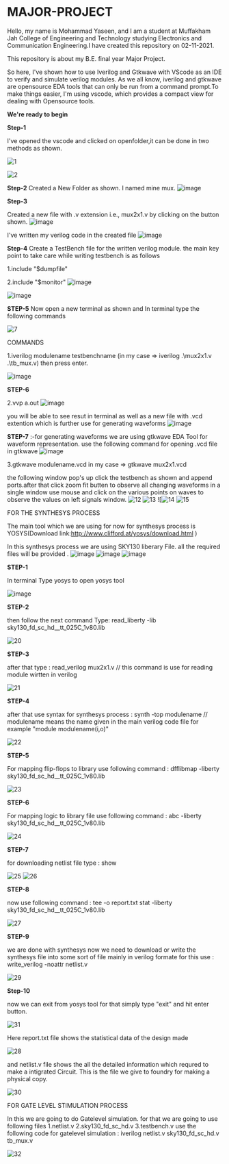 # MAJOR-PROJECT

Hello, my name is Mohammad Yaseen, and I am a student at Muffakham Jah College of Engineering and Technology studying Electronics and Communication Engineering.I have created this repository on 02-11-2021.

This repository is about my B.E. final year Major Project.

So here, I've shown how to use Iverilog and Gtkwave with VScode as an IDE to verify and simulate verilog modules.
As we all know, iverilog and gtkwave are opensource EDA tools that can only be run from a command prompt.To make things easier, I'm using vscode, which provides a compact view for dealing with Opensource tools.

**We're ready to begin**

**Step-1**

I've opened the vscode and clicked on openfolder,it can be done in two methods as shown.


![1](https://user-images.githubusercontent.com/48184231/139592710-88827e56-72da-4875-84d9-8ec65815bee3.png)

![2](https://user-images.githubusercontent.com/48184231/139592765-a0930fff-b6a8-4f23-a3bc-04453641386f.png)


**Step-2**
Created a New Folder as shown. I named mine mux.
![image](https://user-images.githubusercontent.com/93651596/140561318-cf0f8e86-0813-42a7-b222-81aa7b3b189b.png)

**Step-3**

Created a new file with .v extension i.e., mux2x1.v by clicking on the button shown.
![image](https://user-images.githubusercontent.com/93651596/140562692-7a6b8ce2-c404-4649-972a-6ff8a2aaf5da.png)


I've written my verilog code in the created file
![image](https://user-images.githubusercontent.com/93651596/140562911-3e69570c-d197-4447-a2cf-15f83c8f12e6.png)

**Step-4**
Create a TestBench file for the written verilog module. the main key point to take care while writing testbench is as follows

1.include "$dumpfile"

2.include "$monitor"
![image](https://user-images.githubusercontent.com/93651596/140562048-b5d74f8a-c933-4370-9091-bdbaa3ec5822.png)

![image](https://user-images.githubusercontent.com/93651596/140562141-7abd325c-e8ba-4411-b9c6-16c5f9be3917.png)




**STEP-5** Now open a new terminal as shown and In terminal type the following commands

![7](https://user-images.githubusercontent.com/84916459/140509915-22a191af-1030-40c7-925a-1a90f6df643b.png)

COMMANDS

1.iverilog modulename testbenchname (in my case => iverilog .\mux2x1.v .\tb_mux.v) then press enter.

![image](https://user-images.githubusercontent.com/70074468/141676295-c46bfa27-1349-4c20-b17a-49ce9065660e.png)

**STEP-6**

2.vvp a.out
![image](https://user-images.githubusercontent.com/70074468/141676367-fbd1da68-515f-43ca-a75f-75cc6c4cc485.png)

you will be able to see resut in terminal as well as a new file with .vcd extention which is further use for generating waveforms
![image](https://user-images.githubusercontent.com/70074468/141676409-7e4d4e78-4093-4d26-bc56-502ba3902ca7.png)

**STEP-7** :-for generating waveforms we are using gtkwave EDA Tool for waveform representation. use the following command for opening .vcd file in gtkwave
![image](https://user-images.githubusercontent.com/70074468/141676499-f475abe0-06ea-482c-a9ab-173a4d9bd7f4.png)

3.gtkwave modulename.vcd in my case => gtkwave mux2x1.vcd


the following window pop's up click the testbench as shown and append ports.after that click zoom fit butten to observe all changing waveforms in a single window use mouse and click on the various points on waves to observe the values on left signals window.
![12](https://user-images.githubusercontent.com/84916459/140510111-57af7337-8e49-4532-a685-c7ee132c06bd.png)
![13](https://user-images.githubusercontent.com/84916459/140510295-0e2ce87e-763a-4d39-ae43-374a1ac707bc.png)
![![14](https://user-images.githubusercontent.com/84916459/140510185-9e12bf8a-22fd-4dba-9307-95472bcb2e1d.png)
![15](https://user-images.githubusercontent.com/84916459/140510317-06a6fbb2-4298-4af4-bc71-15397d5d38e6.png)

FOR THE SYNTHESYS PROCESS

The main tool which we are using for now for synthesys process is YOSYS(Download link:http://www.clifford.at/yosys/download.html )

In this synthesys process we are using SKY130 liberary File. all the required files will be provided .
![image](https://user-images.githubusercontent.com/93651596/140564257-795ded2a-02a6-400e-b102-674b446365a0.png)
![image](https://user-images.githubusercontent.com/93651596/140564318-ba681ef9-6468-4471-8d4b-9f0c39d8e722.png)
![image](https://user-images.githubusercontent.com/93651596/140564384-bc221f77-07fe-4269-8ccd-9b51b1431c80.png)




**STEP-1**

In terminal Type yosys to open yosys tool

![image](https://user-images.githubusercontent.com/70074468/141676580-0a8218a6-4d4e-456b-a742-6ba0e642bb31.png)

**STEP-2**

then follow the next command Type: read_liberty -lib sky130_fd_sc_hd__tt_025C_1v80.lib

![20](https://user-images.githubusercontent.com/84916459/140510519-b11ac485-f83b-4cd7-ac47-03452cf3a92f.png)

**STEP-3**

after that type : read_verilog mux2x1.v // this command is use for reading module wirtten in verilog

![21](https://user-images.githubusercontent.com/84916459/140510540-6ee2b6a5-97e1-4d21-bfce-81ace953c715.png)

**STEP-4**

after that use syntax for synthesys process : synth -top modulename // modulename means the name given in the main verilog code file for example "module modulename(i,o)"

![22](https://user-images.githubusercontent.com/84916459/140510552-22c1fb7f-9898-4058-a44d-721654dc6049.png)

**STEP-5**

For mapping flip-flops to library use following command : dfflibmap -liberty sky130_fd_sc_hd__tt_025C_1v80.lib

![23](https://user-images.githubusercontent.com/84916459/140510586-8650d19e-79e8-4153-aabb-8e2f10f707f3.png)

**STEP-6**

For mapping logic to library file use following command : abc -liberty sky130_fd_sc_hd__tt_025C_1v80.lib

![24](https://user-images.githubusercontent.com/84916459/140510609-c073332a-9aaa-4bc2-9748-45ac8f2e844e.png)

**STEP-7**

for downloading netlist file type : show

![25](https://user-images.githubusercontent.com/84916459/140510650-f33e0c62-f8cc-4f5c-a63b-e4d467750188.png)
![26](https://user-images.githubusercontent.com/84916459/140510700-15e5a171-ce77-4cbb-ae35-ae86f5bfa9bb.png)

**STEP-8**

now use following command : tee -o report.txt stat -liberty sky130_fd_sc_hd__tt_025C_1v80.lib

![27](https://user-images.githubusercontent.com/84916459/140510726-269ea10f-4a05-40fc-82f7-5c856f2cf413.png)

**STEP-9**

we are done with synthesys now we need to download or write the synthesys file into some sort of file mainly in verilog formate for this use : write_verilog -noattr netlist.v

![29](https://user-images.githubusercontent.com/84916459/140510820-fc4a2b09-958d-4758-8b5e-a5b80d455925.png)

**Step-10**

now we can exit from yosys tool for that simply type "exit" and hit enter button.

![31](https://user-images.githubusercontent.com/84916459/140510875-a38bd9a1-4b6b-4f2c-8e50-c0847b341bb6.png)

Here report.txt file shows the statistical data of the design made 

![28](https://user-images.githubusercontent.com/84916459/140510939-8dc0145f-3c11-46cb-9353-b8a228876885.png)

and netlist.v file shows the all the detailed information which requred to make a intigrated Circuit. This is the file we give to foundry for making a physical copy.

![30](https://user-images.githubusercontent.com/84916459/140510955-97d2bf7a-1dd2-438c-8339-bf2542db0496.png)

FOR GATE LEVEL STIMULATION PROCESS

In this we are going to do Gatelevel simulation. for that we are going to use following files 1.netlist.v 2.sky130_fd_sc_hd.v 3.testbench.v use the following code for gatelevel simulation : iverilog netlist.v sky130_fd_sc_hd.v tb_mux.v

![32](https://user-images.githubusercontent.com/84916459/140510984-7a7da4d1-4fa5-46c5-b10c-afa2433809e0.png)
